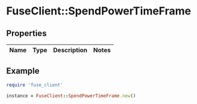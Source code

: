 # FuseClient::SpendPowerTimeFrame

## Properties

| Name | Type | Description | Notes |
| ---- | ---- | ----------- | ----- |

## Example

```ruby
require 'fuse_client'

instance = FuseClient::SpendPowerTimeFrame.new()
```

